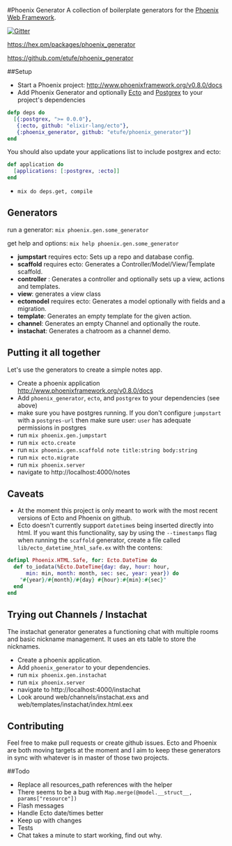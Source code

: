 #Phoenix Generator
A collection of boilerplate generators for the [Phoenix Web Framework](https://github.com/phoenixframework/phoenix).

[![Gitter](https://badges.gitter.im/Join%20Chat.svg)](https://gitter.im/etufe/phoenix_generator?utm_source=badge&utm_medium=badge&utm_campaign=pr-badge&utm_content=badge)

https://hex.pm/packages/phoenix_generator

https://github.com/etufe/phoenix_generator

##Setup
 - Start a Phoenix project: http://www.phoenixframework.org/v0.8.0/docs
 - Add Phoenix Generator and optionally [Ecto](https://github.com/elixir-lang/ecto) and [Postgrex](https://github.com/ericmj/postgrex) to your project's dependencies

```elixir
defp deps do
  [{:postgrex, ">= 0.0.0"},
   {:ecto, github: "elixir-lang/ecto"},
   {:phoenix_generator, github: "etufe/phoenix_generator"}]
end
```

You should also update your applications list to include postgrex and ecto:

```elixir
def application do
  [applications: [:postgrex, :ecto]]
end
```
 - `mix do deps.get, compile`

## Generators
run a generator: `mix phoenix.gen.some_generator`

get help and options: `mix help phoenix.gen.some_generator`

 - **jumpstart** requires ecto: Sets up a repo and database config.
 - **scaffold** requires ecto: Generates a Controller/Model/View/Template scaffold.
 - **controller** : Generates a controller and optionally sets up a view, actions and templates.
 - **view**: generates a view class
 - **ectomodel** requires ecto: Generates a model optionally with fields and a migration.
 - **template**: Generates an empty template for the given action.
 - **channel**: Generates an empty Channel and optionally the route.
 - **instachat**: Generates a chatroom as a channel demo.

## Putting it all together
Let's use the generators to create a simple notes app.

 - Create a phoenix application http://www.phoenixframework.org/v0.8.0/docs
 - Add `phoenix_generator`, `ecto`, and `postgrex` to your dependencies (see above)
 - make sure you have postgres running. If you don't configure `jumpstart` with a `postgres-url` then make sure user: `user` has adequate permissions in postgres
 - run `mix phoenix.gen.jumpstart`
 - run `mix ecto.create`
 - run `mix phoenix.gen.scaffold note title:string body:string`
 - run `mix ecto.migrate`
 - run `mix phoenix.server`
 - navigate to http://localhost:4000/notes

## Caveats
 - At the moment this project is only meant to work with the most recent versions of Ecto and Phoenix on github.
 - Ecto doesn't currently support `datetime`s being inserted directly into html. If you want this functionality, say by using the `--timestamps` flag when running the `scaffold` generator, create a file called `lib/ecto_datetime_html_safe.ex` with the contens:
```elixir
defimpl Phoenix.HTML.Safe, for: Ecto.DateTime do
  def to_iodata(%Ecto.DateTime{day: day, hour: hour,
      min: min, month: month, sec: sec, year: year}) do
    "#{year}/#{month}/#{day} #{hour}:#{min}:#{sec}"
  end
end

```

## Trying out Channels / Instachat
The instachat generator generates a functioning chat with multiple rooms and basic nickname management. It uses an ets table to store the nicknames.

 - Create a phoenix application.
 - Add `phoenix_generator` to your dependencies.
 - run `mix phoenix.gen.instachat`
 - run `mix phoenix.server`
 - navigate to http://localhost:4000/instachat
 - Look around web/channels/instachat.exs and web/templates/instachat/index.html.eex

## Contributing
Feel free to make pull requests or create github issues. Ecto and Phoenix are both moving targets at the moment and I aim to keep these generators in sync with whatever is in master of those two projects.

##Todo
  - Replace all resources_path references with the helper
  - There seems to be a bug with `Map.merge(@model.__struct__, params["resource"])`
  - Flash messages
  - Handle Ecto date/times better
  - Keep up with changes
  - Tests
  - Chat takes a minute to start working, find out why.

